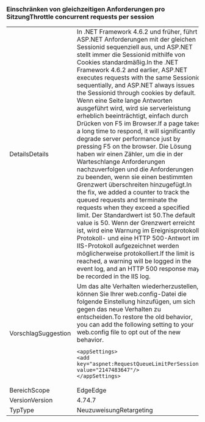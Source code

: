 ### <a name="throttle-concurrent-requests-per-session"></a><span data-ttu-id="c41c1-101">Einschränken von gleichzeitigen Anforderungen pro Sitzung</span><span class="sxs-lookup"><span data-stu-id="c41c1-101">Throttle concurrent requests per session</span></span>

|   |   |
|---|---|
|<span data-ttu-id="c41c1-102">Details</span><span class="sxs-lookup"><span data-stu-id="c41c1-102">Details</span></span>|<span data-ttu-id="c41c1-103">In .NET Framework 4.6.2 und früher, führt ASP.NET Anforderungen mit der gleichen Sessionid sequenziell aus, und ASP.NET stellt immer die Sessionid mithilfe von Cookies standardmäßig.</span><span class="sxs-lookup"><span data-stu-id="c41c1-103">In the .NET Framework 4.6.2 and earlier, ASP.NET executes requests with the same Sessionid sequentially, and ASP.NET always issues the Sessionid through cookies by default.</span></span> <span data-ttu-id="c41c1-104">Wenn eine Seite lange Antworten ausgeführt wird, wird sie serverleistung erheblich beeinträchtigt, einfach durch Drücken von F5 im Browser.</span><span class="sxs-lookup"><span data-stu-id="c41c1-104">If a page takes a long time to respond, it will significantly degrade server performance just by pressing F5 on the browser.</span></span> <span data-ttu-id="c41c1-105">Die Lösung haben wir einen Zähler, um die in der Warteschlange Anforderungen nachzuverfolgen und die Anforderungen zu beenden, wenn sie einen bestimmten Grenzwert überschreiten hinzugefügt.</span><span class="sxs-lookup"><span data-stu-id="c41c1-105">In the fix, we added a counter to track the queued requests and terminate the requests when they exceed a specified limit.</span></span> <span data-ttu-id="c41c1-106">Der Standardwert ist 50.</span><span class="sxs-lookup"><span data-stu-id="c41c1-106">The default value is 50.</span></span> <span data-ttu-id="c41c1-107">Wenn der Grenzwert erreicht ist, wird eine Warnung im Ereignisprotokoll Protokoll- und eine HTTP 500-Antwort im IIS-Protokoll aufgezeichnet werden möglicherweise protokolliert.</span><span class="sxs-lookup"><span data-stu-id="c41c1-107">If the limit is reached, a warning will be logged in the event log, and an HTTP 500 response may be recorded in the IIS log.</span></span>|
|<span data-ttu-id="c41c1-108">Vorschlag</span><span class="sxs-lookup"><span data-stu-id="c41c1-108">Suggestion</span></span>|<span data-ttu-id="c41c1-109">Um das alte Verhalten wiederherzustellen, können Sie Ihrer web.config-Datei die folgende Einstellung hinzufügen, um sich gegen das neue Verhalten zu entscheiden.</span><span class="sxs-lookup"><span data-stu-id="c41c1-109">To restore the old behavior, you can add the following setting to your web.config file to opt out of the new behavior.</span></span><pre><code class="language-xml">&lt;appSettings&gt;&#13;&#10;&lt;add key=&quot;aspnet:RequestQueueLimitPerSession&quot; value=&quot;2147483647&quot;/&gt;&#13;&#10;&lt;/appSettings&gt;&#13;&#10;</code></pre>|
|<span data-ttu-id="c41c1-110">Bereich</span><span class="sxs-lookup"><span data-stu-id="c41c1-110">Scope</span></span>|<span data-ttu-id="c41c1-111">Edge</span><span class="sxs-lookup"><span data-stu-id="c41c1-111">Edge</span></span>|
|<span data-ttu-id="c41c1-112">Version</span><span class="sxs-lookup"><span data-stu-id="c41c1-112">Version</span></span>|<span data-ttu-id="c41c1-113">4.7</span><span class="sxs-lookup"><span data-stu-id="c41c1-113">4.7</span></span>|
|<span data-ttu-id="c41c1-114">Typ</span><span class="sxs-lookup"><span data-stu-id="c41c1-114">Type</span></span>|<span data-ttu-id="c41c1-115">Neuzuweisung</span><span class="sxs-lookup"><span data-stu-id="c41c1-115">Retargeting</span></span>|

